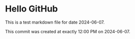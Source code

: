 # Hello GitHub
This is a test markdown file for date 2024-06-07.

This commit was created at exactly 12:00 PM on 2024-06-07.
